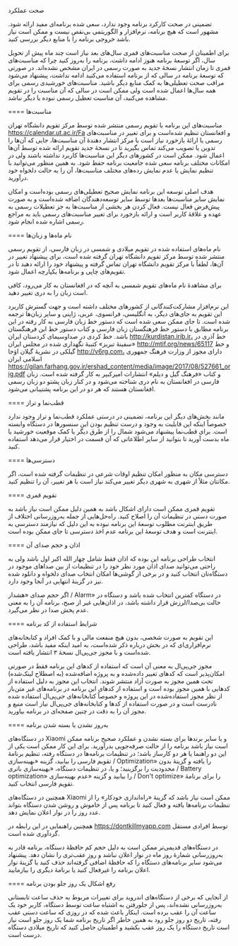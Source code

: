 صحت عملکرد

تضمینی در صحت کارکرد برنامه وجود ندارد، سعی شده برنامه‌ای مفید ارائه شود. مشهور است که هیچ برنامه، نرم‌افزار و الگوریتمی بی‌نقص نیست و ممکن است نیاز باشد خروجی برنامه را با منابع دیگر بررسی کنید.

برای اطمینان از صحت مناسبت‌های قمری سال‌های بعد نیاز است چند ماه پیش از تحویل سال، اگر توسعهٔ برنامه هنوز ادامه داشت، برنامه را به‌روز کنید چرا که مناسبت‌های قمری تا زمان انتشار نسخهٔ جدید به صورت رسمی در ایران مشخص نشده‌اند. در صورتی که توسعهٔ برنامه در سالی که از برنامه استفاده می‌کنید ادامه نداشت، پیشنهاد می‌شود مراقب صحت تعطیلی‌ها به کمک منابع دیگر باشید. مناسبت‌های خورشیدی رسمی برای همه سال‌ها اعمال شده است ولی ممکن است در سالی که آن مناسبت را در تقویم مشاهده می‌کنید، آن مناسبت تعطیل رسمی نبوده یا دیگر نباشد.

====
مناسبت‌ها

مناسبت‌های این برنامه با تقویم رسمی منتشر شده توسط مرکز تقویم دانشگاه تهران https://calendar.ut.ac.ir/Fa و افغانستان تنظیم شده‌است و برای تغییر در مناسبت‌های رسمی یا ارائهٔ بازخورد نیاز است با مرکز انتشار دهندهٔ آن مناسبت‌ها، جایی که آن‌ها را تدوین یا تصویب می‌کند تماس بگیرید تا در نسخهٔ جدید تقویم ارائه شده توسط آن‌ها اعمال شود. ممکن است در کشورهای دیگر این مناسبت‌ها کاربرد نداشته باشند ولی در امکانات مختلف برنامه سعی شده جامعیت برنامه حفظ شود. به همین منظور می‌توانید با تنظیم نمایش یا عدم نمایش رده‌های مختلف مناسبت‌ها، آن را به حالت دلخواه خود درآورید.

هدف اصلی توسعه این برنامه نمایش صحیح تعطیلی‌های رسمی بوده‌است و امکان نمایش سایر مناسبت‌ها بعدها توسط سایر توسعه‌دهندگان اضافه شده‌است و به صورت پیش‌فرض فعال نیست. فعال کردن هر بخشی از مناسبت‌ها به جز تعطیلات رسمی به عهده و علاقهٔ کاربر است و ارائه بازخورد برای تغییر مناسبت‌های رسمی باید به مراجع رسمی اشاره شده انجام شود.

====
نام ماه‌ها و زبان‌ها

نام ماه‌های استفاده شده در تقویم میلادی و شمسی در زبان فارسی، از تقویم رسمی منتشر شده توسط مرکز تقویم دانشگاه تهران گرفته شده است، برای پیشنهاد تغییر در آن‌ها، لطفاً با مرکز تقویم دانشگاه تهران تماس گرفته و پیشنهاد خود را ارائه دهید تا در تقویم‌های چاپی و برنامه‌ها یکپارچه اعمال شود.

برای مشاهدهٔ نام ماه‌های تقویم شمسی به آنچه که در افغانستان به کار می‌رود، کافی است زبان را به دری تغییر دهید.

این نرم‌افزار مشارکت‌کنندگانی از کشورهای مختلف داشته است و جهت گسترش کاربرد این تقویم به جای‌های دیگر، به انگلیسی، فرانسوی، عربی، ژاپنی و سایر زبان‌ها ترجمه شده است. تا جای ممکن سعی شده است که دستور خط زبان فارسی به کار رفته در این برنامه مطابق با دستور خط فرهنگستان زبان فارسی و کتاب دستور خط این فرهنگستان باشد. خط کردی در صداوسیمای کردستان ایران http://kurdistan.irib.ir، خط آذری در «سفینهٔ تبریز» کتیبهٔ نگهداری شده در مجلس ایران http://mtif.org/news/65117 و خط گیلکی در نشریهٔ گیلان اؤجا http://v6rg.com، دارای مجوز از وزارت فرهنگ جمهوری اسلامی ایران
https://gilan.farhang.gov.ir/ershad_content/media/image/2017/08/527661_orig.pdf و کتاب «فرهنگ گیل و دیلم» انتشارات امیرکبیر به کار گرفته شده است. زبان فارسی در افغانستان به نام دری شناخته می‌شود و در کنار زبان پشتو دو زبان رسمی افغانستان هستند که هر دو در این برنامه پشتیبانی می‌شود.

====
قطب‌نما و تراز

مانند بخش‌های دیگر این برنامه، تضمینی در درستی عملکرد قطب‌نما و تراز وجود ندارد خصوصاً اینکه این قابلیت به وجود و درست تنظیم بودن این سنسورها در دستگاه وابسته است. برای قطب‌نما پیشنهاد می‌شود شمال را از طرق دیگر یا کمک موقعیت خورشید یا ماه بدست آورید تا بتوانید از سایر اطلاعاتی که آن قسمت در اختیار قرار می‌دهد استفاده کنید.

====
دسترسی‌ها

دسترسی مکان به منظور امکان تنظیم اوقات شرعی در تنظیمات گرفته شده است، اگر مکانتان مثلاً از شهری به شهری دیگر تغییر می‌کند نیاز است با هر تغییر، آن را تنظیم کنید.

====
تقویم قمری

تقویم قمری ممکن است دارای اشکال باشد به همین دلیل ممکن است نیاز باشد به صورت دستی در تنظیمات آن را اصلاح کنید. راه‌حل‌هایی از جمله به‌روزرسانی اختلاف از طریق اینترنت مطلوب توسعهٔ این برنامه نبوده به این دلیل که نیازمند دسترسی به اینترنت است و هدف توسعهٔ این برنامه عدم اخذ دسترسی تا جای ممکن بوده است.

====
اذان و حجم صدای آن

انتخاب طراحی برنامه این بوده که اذان فقط شامل چهار الله اکبر اول باشد ولی به راحتی می‌توانید صدای اذان مورد نظر خود را در تنظیمات از بین صداهای موجود در دستگاه‌تان انتخاب کنید و در برخی از گوشی‌ها امکان انتخاب صدای دلخواه و دانلود شده نیز در گزینهٔ انتهایی در آنجا وجود دارد.

اگر حجم صدای «هشدار / Alarm» در دستگاه کمترین انتخاب شده باشد و دستگاه در حالت بی‌صدا/لرزش قرار داشته باشد، در اذان‌هایی غیر از صبح، برنامه آن را به معنی عدم پخش صدا در نظر می‌گیرد.

====
شرایط استفاده از کد برنامه

این تقویم به صورت شخصی، بدون هیچ منفعت مالی و با کمک افراد و کتابخانه‌های نرم‌افزاری‌ای که در بخش درباره ذکر شده‌است، به امید اینکه مفید باشد، طراحی شده‌است و با مجوز جی‌پی‌ال نسخهٔ ۳ انتشار یافته است.

مجوز جی‌پی‌ال به معنی آن است که استفاده از کدهای این برنامه فقط در صورتی امکان‌پذیر است که کدهای تغییر داده‌شده و به پروژه اضافه‌شده (به اصطلاح لینک‌شده) تحت همین مجوز به صورت آزاد منتشر شوند. انتخاب این مجوز به دلیل استفاده از کدهایی با همین مجوز بوده است و استفاده از کدهای این برنامه در برنامه‌های غیر متن‌باز از نظر مجوز استفاده‌شده در این پروژه و خصوصاً کتابخانه‌های جی‌پی‌ال استفاده شده نادرست است و در صورت استفاده از کدها و کتابخانه‌های جی‌پی‌ال نیاز است منبع و مجوز آن را به دقت در چنین صفحه‌ای در برنامه بیاورید.

====
به‌روز نشدن یا بسته شدن برنامه

در دستگاه‌های Xiaomi و یا سایر برندها برای بسته نشدن و عملکرد صحیح برنامه ممکن است نیاز باشد برنامه را از حالت صرفه‌جویی بدرآورید. برای این کار ممکن است یکی از این دو راهنما یا هر دو کارساز باشد؛ در تنظیمات برنامه‌ها در دستگاه رفته، تنظیم برنامهٔ تقویم فارسی را بیابید، گزینه «بهینه‌سازی / Optimization» را یافته و گزینهٔ بدون محدودیت را برگزینید؛ و یا، در تنظیمات دستگاه، «بهینه‌سازی باتری / Battery optimization» را بیابید و گزینه «عدم بهینه‌سازی / Don't optimize» را برای برنامهٔ تقویم فارسی انتخاب کنید.

همچنین در دستگاه‌های Xiaomi ممکن است نیاز باشد که گزینهٔ «راه‌اندازی خودکار» را از تنظیمات برنامه‌ها یافته و فعال کنید تا برنامه پس از خاموش و روشن شدن دستگاه بتواند عدد روز را در نوار اعلان نمایش دهد.

همچنین راهنمایی در این رابطه در https://dontkillmyapp.com توسط افرادی مستقل گردآوری شده است.

در دستگاه‌های قدیمی‌تر ممکن است به دلیل حجم کم حافظهٔ دستگاه، برنامه قادر به به‌روزرسانی شمارهٔ روز ماه در نوار اعلان نباشد و روز عقب‌تری را نشان دهد. پیشنهاد می‌شود سایر برنامه‌های دستگاه را که حافظهٔ اضافی گرفته‌اند حذف کنید یا گزینهٔ نوار اعلان برنامه را غیرفعال کنید یا برنامهٔ دیگری را بیازمایید.

====
رفع اشکال یک روز جلو بودن برنامه

از آنجایی که برخی از دستگاه‌های اندروید برای تغییرات مربوط به حذف ساعت تابستانی به‌روزرسانی نشده‌اند، پس از جلورفتن به اشتباه ساعت توسط دستگاه، کاربر خود یک ساعت آن را عقب برده است. اینکار باعث شده که در روزی که ساعت دستی عقب رفته، تاریخ دو روز جلو رود به همین خاطر اگر تاریخ برنامه شما یک روز جلو است نیاز است تاریخ دستگاه را یک روز عقب بکشید و اطمینان حاصل کنید که تاریخ میلادی دستگاه درست است.

